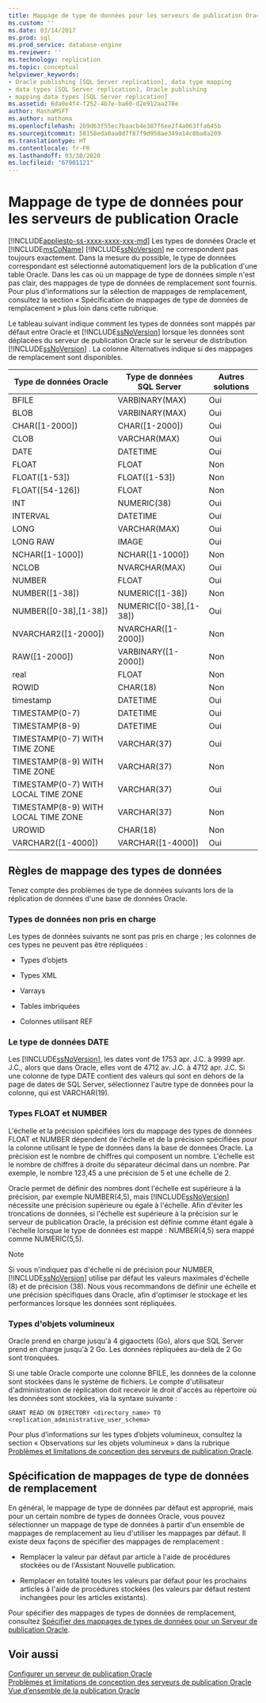 ```yaml
---
title: Mappage de type de données pour les serveurs de publication Oracle | Microsoft Docs
ms.custom: ''
ms.date: 03/14/2017
ms.prod: sql
ms.prod_service: database-engine
ms.reviewer: ''
ms.technology: replication
ms.topic: conceptual
helpviewer_keywords:
- Oracle publishing [SQL Server replication], data type mapping
- data types [SQL Server replication], Oracle publishing
- mapping data types [SQL Server replication]
ms.assetid: 6da0e4f4-f252-4b7e-ba60-d2e912aa278e
author: MashaMSFT
ms.author: mathoma
ms.openlocfilehash: 2b9d63f55ec7baacb4e387f6ee2f4a063ffa645b
ms.sourcegitcommit: 58158eda0aa0d7f87f9d958ae349a14c0ba8a209
ms.translationtype: HT
ms.contentlocale: fr-FR
ms.lasthandoff: 03/30/2020
ms.locfileid: "67901121"
---
```

# <a name="data-type-mapping-for-oracle-publishers"></a>Mappage de type de données pour les serveurs de publication Oracle
[!INCLUDE[appliesto-ss-xxxx-xxxx-xxx-md](../../../includes/appliesto-ss-xxxx-xxxx-xxx-md.md)]
  Les types de données Oracle et [!INCLUDE[msCoName](../../../includes/msconame-md.md)] [!INCLUDE[ssNoVersion](../../../includes/ssnoversion-md.md)] ne correspondent pas toujours exactement. Dans la mesure du possible, le type de données correspondant est sélectionné automatiquement lors de la publication d'une table Oracle. Dans les cas où un mappage de type de données simple n'est pas clair, des mappages de type de données de remplacement sont fournis. Pour plus d'informations sur la sélection de mappages de remplacement, consultez la section « Spécification de mappages de type de données de remplacement » plus loin dans cette rubrique.  
  
 Le tableau suivant indique comment les types de données sont mappés par défaut entre Oracle et [!INCLUDE[ssNoVersion](../../../includes/ssnoversion-md.md)] lorsque les données sont déplacées du serveur de publication Oracle sur le serveur de distribution [!INCLUDE[ssNoVersion](../../../includes/ssnoversion-md.md)] . La colonne Alternatives indique si des mappages de remplacement sont disponibles.  
  
|Type de données Oracle|Type de données SQL Server|Autres solutions|  
|----------------------|--------------------------|------------------|  
|BFILE|VARBINARY(MAX)|Oui|  
|BLOB|VARBINARY(MAX)|Oui|  
|CHAR([1-2000])|CHAR([1-2000])|Oui|  
|CLOB|VARCHAR(MAX)|Oui|  
|DATE|DATETIME|Oui|  
|FLOAT|FLOAT|Non|  
|FLOAT([1-53])|FLOAT([1-53])|Non|  
|FLOAT([54-126])|FLOAT|Non|  
|INT|NUMERIC(38)|Oui|  
|INTERVAL|DATETIME|Oui|  
|LONG|VARCHAR(MAX)|Oui|  
|LONG RAW|IMAGE|Oui|  
|NCHAR([1-1000])|NCHAR([1-1000])|Non|  
|NCLOB|NVARCHAR(MAX)|Oui|  
|NUMBER|FLOAT|Oui|  
|NUMBER([1-38])|NUMERIC([1-38])|Non|  
|NUMBER([0-38],[1-38])|NUMERIC([0-38],[1-38])|Oui|  
|NVARCHAR2([1-2000])|NVARCHAR([1-2000])|Non|  
|RAW([1-2000])|VARBINARY([1-2000])|Non|  
|real|FLOAT|Non|  
|ROWID|CHAR(18)|Non|  
|timestamp|DATETIME|Oui|  
|TIMESTAMP(0-7)|DATETIME|Oui|  
|TIMESTAMP(8-9)|DATETIME|Oui|  
|TIMESTAMP(0-7) WITH TIME ZONE|VARCHAR(37)|Oui|  
|TIMESTAMP(8-9) WITH TIME ZONE|VARCHAR(37)|Non|  
|TIMESTAMP(0-7) WITH LOCAL TIME ZONE|VARCHAR(37)|Oui|  
|TIMESTAMP(8-9) WITH LOCAL TIME ZONE|VARCHAR(37)|Non|  
|UROWID|CHAR(18)|Non|  
|VARCHAR2([1-4000])|VARCHAR([1-4000])|Oui|  
  
## <a name="considerations-for-data-type-mapping"></a>Règles de mappage des types de données  
 Tenez compte des problèmes de type de données suivants lors de la réplication de données d'une base de données Oracle.  
  
### <a name="unsupported-data-types"></a>Types de données non pris en charge  
 Les types de données suivants ne sont pas pris en charge ; les colonnes de ces types ne peuvent pas être répliquées :  
  
-   Types d’objets  
  
-   Types XML  
  
-   Varrays  
  
-   Tables imbriquées  
  
-   Colonnes utilisant REF  
  
### <a name="the-date-data-type"></a>Le type de données DATE  
 Les [!INCLUDE[ssNoVersion](../../../includes/ssnoversion-md.md)], les dates vont de 1753 apr. J.C. à 9999 apr. J.C., alors que dans Oracle, elles vont de 4712 av. J.C. à 4712 apr. J.C. Si une colonne de type DATE contient des valeurs qui sont en dehors de la page de dates de SQL Server, sélectionnez l'autre type de données pour la colonne, qui est VARCHAR(19).  
  
### <a name="float-and-number-types"></a>Types FLOAT et NUMBER  
 L'échelle et la précision spécifiées lors du mappage des types de données FLOAT et NUMBER dépendent de l'échelle et de la précision spécifiées pour la colonne utilisant le type de données dans la base de données Oracle. La précision est le nombre de chiffres qui composent un nombre. L'échelle est le nombre de chiffres à droite du séparateur décimal dans un nombre. Par exemple, le nombre 123,45 a une précision de 5 et une échelle de 2.  
  
 Oracle permet de définir des nombres dont l'échelle est supérieure à la précision, par exemple NUMBER(4,5), mais [!INCLUDE[ssNoVersion](../../../includes/ssnoversion-md.md)] nécessite une précision supérieure ou égale à l'échelle. Afin d'éviter les troncations de données, si l'échelle est supérieure à la précision sur le serveur de publication Oracle, la précision est définie comme étant égale à l'échelle lorsque le type de données est mappé : NUMBER(4,5) sera mappé comme NUMERIC(5,5).  
  
> [!NOTE]  
>  Si vous n'indiquez pas d'échelle ni de précision pour NUMBER, [!INCLUDE[ssNoVersion](../../../includes/ssnoversion-md.md)] utilise par défaut les valeurs maximales d'échelle (8) et de précision (38). Nous vous recommandons de définir une échelle et une précision spécifiques dans Oracle, afin d'optimiser le stockage et les performances lorsque les données sont répliquées.  
  
### <a name="large-object-types"></a>Types d'objets volumineux  
 Oracle prend en charge jusqu'à 4 gigaoctets (Go), alors que SQL Server prend en charge jusqu'à 2 Go. Les données répliquées au-delà de 2 Go sont tronquées.  
  
 Si une table Oracle comporte une colonne BFILE, les données de la colonne sont stockées dans le système de fichiers. Le compte d'utilisateur d'administration de réplication doit recevoir le droit d'accès au répertoire où les données sont stockées, via la syntaxe suivante :  
  
 `GRANT READ ON DIRECTORY <directory_name> TO <replication_administrative_user_schema>`  
  
 Pour plus d’informations sur les types d’objets volumineux, consultez la section « Observations sur les objets volumineux » dans la rubrique [Problèmes et limitations de conception des serveurs de publication Oracle](../../../relational-databases/replication/non-sql/design-considerations-and-limitations-for-oracle-publishers.md).  
  
## <a name="specifying-alternative-data-type-mappings"></a>Spécification de mappages de type de données de remplacement  
 En général, le mappage de type de données par défaut est approprié, mais pour un certain nombre de types de données Oracle, vous pouvez sélectionner un mappage de type de données à partir d'un ensemble de mappages de remplacement au lieu d'utiliser les mappages par défaut. Il existe deux façons de spécifier des mappages de remplacement :  
  
-   Remplacer la valeur par défaut par article à l'aide de procédures stockées ou de l'Assistant Nouvelle publication.  
  
-   Remplacer en totalité toutes les valeurs par défaut pour les prochains articles à l'aide de procédures stockées (les valeurs par défaut restent inchangées pour les articles existants).  
  
 Pour spécifier des mappages de types de données de remplacement, consultez [Spécifier des mappages de types de données pour un Serveur de publication Oracle](../../../relational-databases/replication/publish/specify-data-type-mappings-for-an-oracle-publisher.md).  
  
## <a name="see-also"></a>Voir aussi  
 [Configurer un serveur de publication Oracle](../../../relational-databases/replication/non-sql/configure-an-oracle-publisher.md)   
 [Problèmes et limitations de conception des serveurs de publication Oracle](../../../relational-databases/replication/non-sql/design-considerations-and-limitations-for-oracle-publishers.md)   
 [Vue d’ensemble de la publication Oracle](../../../relational-databases/replication/non-sql/oracle-publishing-overview.md)  
  
  
